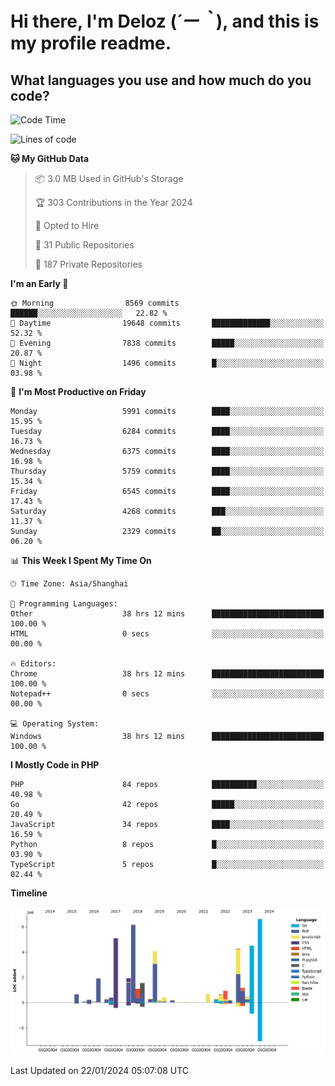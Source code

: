 # **Hi there, I'm Deloz (*´ー｀*), and this is my profile readme.**

## **What languages you use and how much do you code?**

<!--START_SECTION:waka-->
![Code Time](http://img.shields.io/badge/Code%20Time-3%2C221%20hrs%2022%20mins-blue)

![Lines of code](https://img.shields.io/badge/From%20Hello%20World%20I%27ve%20Written-44.1%20million%20lines%20of%20code-blue)

**🐱 My GitHub Data** 

> 📦 3.0 MB Used in GitHub's Storage 
 > 
> 🏆 303 Contributions in the Year 2024
 > 
> 💼 Opted to Hire
 > 
> 📜 31 Public Repositories 
 > 
> 🔑 187 Private Repositories 
 > 
**I'm an Early 🐤** 

```text
🌞 Morning                8569 commits        ██████░░░░░░░░░░░░░░░░░░░   22.82 % 
🌆 Daytime                19648 commits       █████████████░░░░░░░░░░░░   52.32 % 
🌃 Evening                7838 commits        █████░░░░░░░░░░░░░░░░░░░░   20.87 % 
🌙 Night                  1496 commits        █░░░░░░░░░░░░░░░░░░░░░░░░   03.98 % 
```
📅 **I'm Most Productive on Friday** 

```text
Monday                   5991 commits        ████░░░░░░░░░░░░░░░░░░░░░   15.95 % 
Tuesday                  6284 commits        ████░░░░░░░░░░░░░░░░░░░░░   16.73 % 
Wednesday                6375 commits        ████░░░░░░░░░░░░░░░░░░░░░   16.98 % 
Thursday                 5759 commits        ████░░░░░░░░░░░░░░░░░░░░░   15.34 % 
Friday                   6545 commits        ████░░░░░░░░░░░░░░░░░░░░░   17.43 % 
Saturday                 4268 commits        ███░░░░░░░░░░░░░░░░░░░░░░   11.37 % 
Sunday                   2329 commits        ██░░░░░░░░░░░░░░░░░░░░░░░   06.20 % 
```


📊 **This Week I Spent My Time On** 

```text
🕑︎ Time Zone: Asia/Shanghai

💬 Programming Languages: 
Other                    38 hrs 12 mins      █████████████████████████   100.00 % 
HTML                     0 secs              ░░░░░░░░░░░░░░░░░░░░░░░░░   00.00 % 

🔥 Editors: 
Chrome                   38 hrs 12 mins      █████████████████████████   100.00 % 
Notepad++                0 secs              ░░░░░░░░░░░░░░░░░░░░░░░░░   00.00 % 

💻 Operating System: 
Windows                  38 hrs 12 mins      █████████████████████████   100.00 % 
```

**I Mostly Code in PHP** 

```text
PHP                      84 repos            ██████████░░░░░░░░░░░░░░░   40.98 % 
Go                       42 repos            █████░░░░░░░░░░░░░░░░░░░░   20.49 % 
JavaScript               34 repos            ████░░░░░░░░░░░░░░░░░░░░░   16.59 % 
Python                   8 repos             █░░░░░░░░░░░░░░░░░░░░░░░░   03.90 % 
TypeScript               5 repos             █░░░░░░░░░░░░░░░░░░░░░░░░   02.44 % 
```



**Timeline**

![Lines of Code chart](https://raw.githubusercontent.com/deloz/deloz/main/assets/bar_graph.png)


 Last Updated on 22/01/2024 05:07:08 UTC
<!--END_SECTION:waka-->

